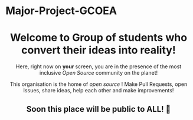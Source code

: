 # Major-Project-GCOEA

<div align="center">
    
<h1>Welcome to Group of students who convert their ideas into reality!</h1>

<p> Here, right now on <b> your </b> screen, you are in the presence of the most inclusive <i> Open Source </i> community on the planet! </p>

<p> This organisation is the home of <i> open source </i>! Make Pull Requests, open Issues, share ideas, help each other and make improvements! </p>

<h2> Soon this place will be public to ALL! 🎉</h2>

</div>

<p align="center
          
</p>
